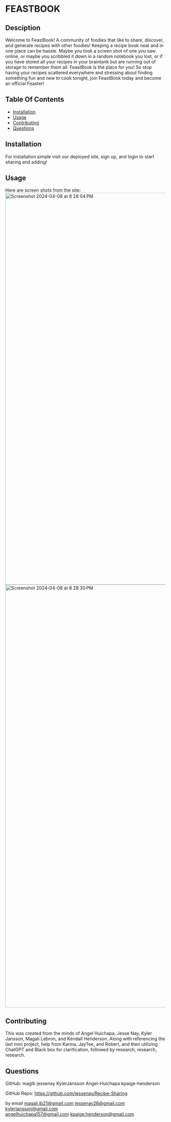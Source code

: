 # FEASTBOOK

  ## Desciption
  Welcome to FeastBook! A community of foodies that like to share, discover, and generate recipes with other foodies! Keeping a recipe book neat and in one place can be hassle. Maybe you took a screen shot of one you saw online, or maybe you scribbled it down in a random notebook you lost, or if you have stored all your recipes in your braintank but are running out of storage to remember them all. FeastBook is the place for you! So stop having your recipes scattered everywhere and stressing about finding something fun and new to cook tonight, join FeastBook today and become an official Feaster!

  ## Table Of Contents
  * [Installation](#installation)
  * [Usage](#usage)
  * [Contributing](#contributing)
  * [Questions](#questions)
  
  ## Installation
  For installation simple visit our deployed site, sign up, and login to start sharing and adding!

  ## Usage
  Here are screen shots from the site: 
  <img width="1226" alt="Screenshot 2024-04-08 at 8 28 04 PM" src="https://github.com/jessenay/Recipe-Sharing/assets/147321738/bf5015c3-3023-4c98-b3a3-a41b25600cf9">
<img width="1324" alt="Screenshot 2024-04-08 at 8 28 30 PM" src="https://github.com/jessenay/Recipe-Sharing/assets/147321738/3dcf752d-eb7a-4bef-8cad-43d5abd3f811">


  ## Contributing
  This was created from the minds of Angel Huichapa, Jesse Nay, Kyler Jansson, Magali Lebron, and Kendall Henderson. Along with referencing the last mini project, help from Karina, JayTee, and Robert, and then utilizing ChatGPT and Black box for clarification, followed by research, research, research.

  ## Questions
  GitHub: maglb
          jessenay
          KylerJansson
          Angel-Huichapa
          kpaige-henderson
  
  GitHub Repo: https://github.com/jessenay/Recipe-Sharing

  by email magali.lb21@gmail.com
           jessenay26@gmail.com
           kylerjansson@gmail.com  
           angelhuichapa157@gmail.com
           kpaige.henderson@gmail.com
